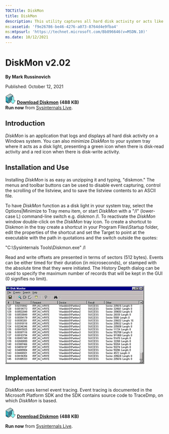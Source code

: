 ```yaml
--- 
TOCTitle: DiskMon
title: DiskMon
description: This utility captures all hard disk activity or acts like a software disk activity light in your system tray.
ms:assetid: 'f9e26786-be46-4276-a073-8764d4e9fba4'
ms:mtpsurl: 'https://technet.microsoft.com/Bb896646(v=MSDN.10)'
ms.date: 10/12/2021
---
```


# DiskMon v2.02

**By Mark Russinovich**

Published: October 12, 2021

[![Download](media/shared/Download_sm.png)](https://download.sysinternals.com/files/DiskMon.zip) [**Download Diskmon**](https://download.sysinternals.com/files/DiskMon.zip) **(488 KB)**  
**Run now** from [Sysinternals Live](https://live.sysinternals.com/Diskmon.exe).

## Introduction

*DiskMon* is an application that logs and displays all hard disk
activity on a Windows system. You can also minimize *DiskMon* to your
system tray where it acts as a disk light, presenting a green icon when
there is disk-read activity and a red icon when there is disk-write
activity.

## Installation and Use

Installing *DiskMon* is as easy as unzipping it and typing, "diskmon."
The menus and toolbar buttons can be used to disable event capturing,
control the scrolling of the listview, and to save the listview contents
to an ASCII file.

To have *DiskMon* function as a disk light in your system tray, select
the Options|Minimize to Tray menu item, or start *DiskMon* with a "/l"
(lower-case L) command-line switch e.g. diskmon /l. To reactivate the
*DiskMon* window double-click on the *DiskMon* tray icon. To create a
shortcut to Diskmon in the tray create a shortcut in your Program
Files\\Startup folder, edit the properties of the shortcut and set the
Target to point at the executable with the path in quotations and the
switch outside the quotes:

"C:\\Sysinternals Tools\\Diskmon.exe" /l

Read and write offsets are presented in terms of sectors (512 bytes).
Events can be either timed for their duration (in microseconds), or
stamped with the absolute time that they were initiated. The History
Depth dialog can be used to specify the maximum number of records that
will be kept in the GUI (0 signifies no limit).

![DiskMon screenshot](media/diskmon/DiskMon.gif)

## Implementation

*DiskMon* uses kernel event tracing. Event tracing is documented in the
Microsoft Platform SDK and the SDK contains source code to TraceDmp, on
which *DiskMon* is based.

[![Download](media/shared/Download_sm.png)](https://download.sysinternals.com/files/DiskMon.zip) [**Download Diskmon**](https://download.sysinternals.com/files/DiskMon.zip) **(488 KB)** 

**Run now** from [Sysinternals Live](https://live.sysinternals.com/Diskmon.exe).
